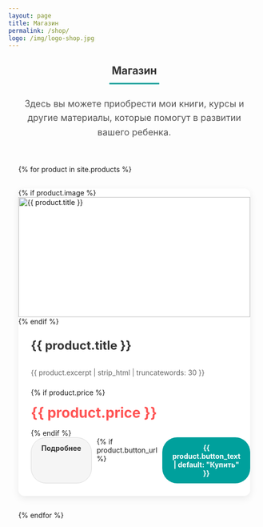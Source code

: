 ```yaml
---
layout: page
title: Магазин
permalink: /shop/
logo: /img/logo-shop.jpg
---
```


<style>
.shop-container {
  max-width: 1200px;
  margin: 0 auto;
  padding: 0 20px;
}

.section-heading {
  text-align: center;
  position: relative;
  margin-bottom: 40px;
  color: #333;
}

.section-heading:after {
  content: "";
  position: absolute;
  bottom: -15px;
  left: 50%;
  width: 100px;
  height: 3px;
  background-color: #00a09c;
  transform: translateX(-50%);
}

.section-description {
  text-align: center;
  max-width: 800px;
  margin: 0 auto 50px;
  color: #555;
  font-size: 18px;
  line-height: 1.6;
}

.products-grid {
  display: grid;
  grid-template-columns: repeat(auto-fill, minmax(350px, 1fr));
  gap: 30px;
  margin-top: 40px;
}

.product-card {
  background: white;
  border-radius: 12px;
  overflow: hidden;
  box-shadow: 0 5px 15px rgba(0, 0, 0, 0.08);
  transition: all 0.3s ease;
  display: flex;
  flex-direction: column;
  height: 100%;
}

.product-card:hover {
  transform: translateY(-10px);
  box-shadow: 0 15px 30px rgba(0, 0, 0, 0.12);
}

.product-image-container {
  height: 240px;
  overflow: hidden;
}

.product-image {
  width: 100%;
  height: 100%;
  object-fit: cover;
  transition: transform 0.5s ease;
}

.product-card:hover .product-image {
  transform: scale(1.05);
}

.product-content {
  padding: 25px;
  display: flex;
  flex-direction: column;
  flex-grow: 1;
}

.product-title {
  margin-top: 0;
  margin-bottom: 15px;
  font-size: 24px;
}

.product-title a {
  color: #333;
  text-decoration: none;
  transition: color 0.3s ease;
}

.product-title a:hover {
  color: #00a09c;
}

.product-excerpt {
  color: #666;
  line-height: 1.6;
  margin-bottom: 20px;
  flex-grow: 1;
}

.price {
  font-size: 28px;
  font-weight: bold;
  color: #ff5252;
  margin: 15px 0;
}

.product-buttons {
  margin-top: auto;
  display: flex;
  gap: 10px;
}

.button {
  padding: 12px 20px;
  text-decoration: none;
  border-radius: 30px;
  font-weight: bold;
  text-align: center;
  transition: all 0.3s ease;
  flex: 1;
}

.button:hover {
  transform: translateY(-3px);
}

.primary {
  background-color: #00a09c;
  color: white;
}

.primary:hover {
  background-color: #008b87;
  box-shadow: 0 4px 10px rgba(0, 160, 156, 0.3);
}

.button:not(.primary) {
  background-color: #f5f5f5;
  color: #333;
  border: 1px solid #ddd;
}

.button:not(.primary):hover {
  background-color: #eee;
  box-shadow: 0 4px 10px rgba(0, 0, 0, 0.1);
}

@media (max-width: 768px) {
  .products-grid {
    grid-template-columns: 1fr;
  }
  
  .product-buttons {
    flex-direction: column;
  }
}
</style>

<div class="shop-container">
  <h2 class="section-heading">Магазин</h2>
  <p class="section-description">Здесь вы можете приобрести мои книги, курсы и другие материалы, которые помогут в развитии вашего ребенка.</p>

  <div class="products-grid">
    {% for product in site.products %}
      <div class="product-card">
        {% if product.image %}
        <div class="product-image-container">
          <img src="{{ product.image }}" alt="{{ product.title }}" class="product-image">
        </div>
        {% endif %}
        <div class="product-content">
          <h3 class="product-title"><a href="{{ product.url | relative_url }}">{{ product.title }}</a></h3>
          <p class="product-excerpt">{{ product.excerpt | strip_html | truncatewords: 30 }}</p>
          {% if product.price %}
            <p class="price">{{ product.price }}</p>
          {% endif %}
          <div class="product-buttons">
            <a href="{{ product.url | relative_url }}" class="button">Подробнее</a>
            {% if product.button_url %}
              <a href="{{ product.button_url }}" class="button primary">{{ product.button_text | default: "Купить" }}</a>
            {% endif %}
          </div>
        </div>
      </div>
    {% endfor %}
  </div>
</div> 